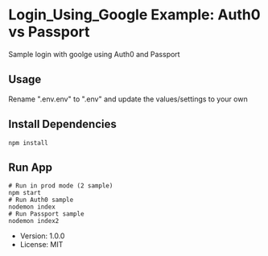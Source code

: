 # Login_Using_Google Example: Auth0 vs Passport

Sample login with goolge using Auth0 and Passport

## Usage

Rename ".env.env" to ".env" and update the values/settings to your own

## Install Dependencies

```
npm install
```

## Run App

```
# Run in prod mode (2 sample)
npm start
# Run Auth0 sample
nodemon index
# Run Passport sample
nodemon index2
```

- Version: 1.0.0
- License: MIT
